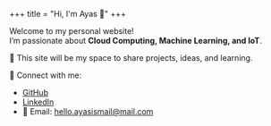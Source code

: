 +++
title = "Hi, I'm Ayas 👋"
+++

Welcome to my personal website!  
I’m passionate about **Cloud Computing, Machine Learning, and IoT**.  

🚀 This site will be my space to share projects, ideas, and learning.  

🔗 Connect with me:  
- [GitHub](https://github.com/ayasismail666)  
- [LinkedIn](https://linkedin.com/in/your-profile)  
- 📧 Email: hello.ayasismail@mail.com

